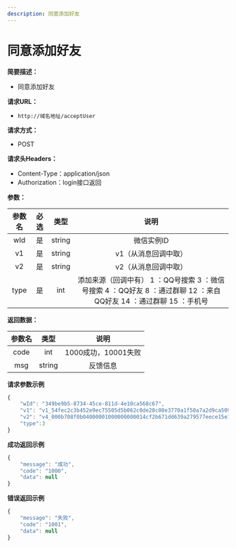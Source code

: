 ```yaml
---
description: 同意添加好友
---
```


# 同意添加好友

**简要描述：**

* 同意添加好友

**请求URL：**

* `http://域名地址/acceptUser`

**请求方式：**

* POST 

**请求头Headers：**

* Content-Type：application/json
* Authorization：login接口返回

**参数：**

| 参数名 | 必选 | 类型 | 说明 |
| :---: | :---: | :---: | :---: |
| wId | 是 | string | 微信实例ID |
| v1 | 是 | string | v1（从消息回调中取） |
| v2 | 是 | string | v2（从消息回调中取） |
| type | 是 | int | 添加来源（回调中有）  1 ：QQ号搜索   3 ：微信号搜索  4 ：QQ好友  8 ：通过群聊  12 ：来自QQ好友  14 ：通过群聊  15 ：手机号 |

**返回数据：**

| 参数名 | 类型 | 说明 |
| :---: | :---: | :---: |
| code | int | 1000成功，10001失败 |
| msg | string | 反馈信息 |

**请求参数示例**

```javascript
{
    "wId": "349be9b5-8734-45ce-811d-4e10ca568c67",
    "v1": "v1_54fec2c3b452e9ec75505d5b062c0de28c08e3770a1f50a7a2d9ca509a2f82e4b03aaed0a37875c73bd5c35b91e2b060@stranger",
    "v2": "v4_000b708f0b04000001000000000014cf2b671dd639a279577eece15e1000000050ded0b020927e3c97896a09d47e6e9ef867bb94625d7dde9f2ebf03bb305a7aeddb554cc6f3f06e7d5a5327255425494854a71da02c88157e83f491afa8c17a3768b04cc1456c4a981e119a9eb93cf42a34bedc769a6c9dbe19597b2efb6d8d86cbaf97baac97ab61bda9fba80aeacf426a52b13e1d7854fc@stranger",
    "type":3
}
```

**成功返回示例**

```javascript
{
    "message": "成功",
    "code": "1000",
    "data": null
}
```

**错误返回示例**

```javascript
{
    "message": "失败",
    "code": "1001",
    "data": null
}
```

